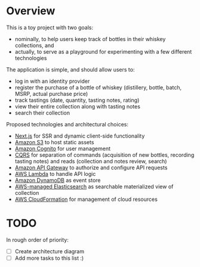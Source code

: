 # Overview

This is a toy project with two goals:
- nominally, to help users keep track of bottles in their whiskey collections, and
- actually, to serve as a playground for experimenting with a few different technologies

The application is simple, and should allow users to:
- log in with an identity provider
- register the purchase of a bottle of whiskey (distillery, bottle, batch, MSRP, actual purchase price)
- track tastings (date, quantity, tasting notes, rating)
- view their entire collection along with tasting notes
- search their collection

Proposed technologies and architectural choices:
- [Next.js](https://nextjs.org) for SSR and dynamic client-side functionality
- [Amazon S3](https://aws.amazon.com/s3/) to host static assets
- [Amazon Cognito](https://aws.amazon.com/cognito/) for user management
- [CQRS](https://martinfowler.com/bliki/CQRS.html) for separation of commands (acquisition of new bottles, recording tasting notes) and reads (collection and notes review, search)
- [Amazon API Gateway](https://aws.amazon.com/api-gateway/) to authorize and configure API requests
- [AWS Lambda](https://aws.amazon.com/lambda/) to handle API logic
- [Amazon DynamoDB](https://aws.amazon.com/dynamodb/) as event store
- [AWS-managed Elasticsearch](https://aws.amazon.com/elasticsearch-service/) as searchable materialized view of collection
- [AWS CloudFormation](https://aws.amazon.com/cloudformation/) for management of cloud resources

# TODO

In rough order of priority:

- [ ] Create architecture diagram
- [ ] Add more tasks to this list :)